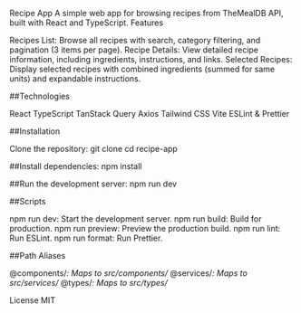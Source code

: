 Recipe App A simple web app for browsing recipes from TheMealDB API, built with
React and TypeScript. Features

Recipes List: Browse all recipes with search, category filtering, and pagination
(3 items per page). Recipe Details: View detailed recipe information, including
ingredients, instructions, and links. Selected Recipes: Display selected recipes
with combined ingredients (summed for same units) and expandable instructions.

##Technologies

React TypeScript TanStack Query Axios Tailwind CSS Vite ESLint & Prettier

##Installation

Clone the repository: git clone <repository-url> cd recipe-app

##Install dependencies: npm install

##Run the development server: npm run dev

##Scripts

npm run dev: Start the development server. npm run build: Build for production.
npm run preview: Preview the production build. npm run lint: Run ESLint. npm run
format: Run Prettier.

##Path Aliases

@components/_: Maps to src/components/_ @services/_: Maps to src/services/_
@types/_: Maps to src/types/_

License MIT
